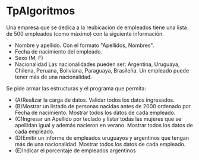 # TpAlgoritmos
Una empresa que se dedica a la reubicación de empleados tiene una lista de 500 empleados (como máximo) con la siguiente información. 
- Nombre y apellido. Con el formato "Apellidos, Nombres". 
- Fecha de nacimiento del empleado. 
- Sexo (M, F) 
- Nacionalidad Las nacionalidades pueden ser: Argentina, Uruguaya, Chilena, Peruana, Boliviana, Paraguaya, Brasileña. Un empleado puede tener más de una nacionalidad. 

Se pide armar las estructuras y el programa que permita:
- (A)Realizar la carga de datos. Validar todos los datos ingresados.
- (B)Mostrar un listado de personas nacidas antes de 2000 ordenado por Fecha de nacimiento. Mostrar todos los datos de cada empleado. 
- (C)Ingresar un Apellido por teclado y listar todas las mujeres que se apellidan igual y además nacieron en verano. Mostrar todos los datos de cada empleado.
- (D)Emitir un informe de empleados uruguayos y argentinos que tengan más de una nacionalidad. Mostrar todos los datos de cada empleado. 
- (E)Indicar el porcentaje de empleados argentinos
